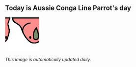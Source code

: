 ## Today is Aussie Conga Line Parrot's day

![An animated GIF of a parrot, probably multi-colored](https://raw.githubusercontent.com/jmhobbs/cultofthepartyparrot.com/master/parrots/hd/aussiecongaparrot.gif)

*This image is automatically updated daily.*
